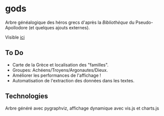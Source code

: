 # gods

Arbre généalogique des héros grecs d'après la *Bibliothèque* du Pseudo-Apollodore (et quelques ajouts externes).

Visible [ici](louislesueur.github.io/gods)

## To Do

+ Carte de la Grèce et localisation des "familles".
+ Groupes: Achéens/Troyens/Argonautes/Dieux.
+ Améliorer les performances de l'affichage !
+ Automatisation de l'extraction des données dans les textes.

## Technologies

Arbre généré avec pygraphviz, affichage dynamique avec vis.js et charts.js
